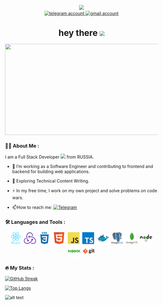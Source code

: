 <div id="header" align="center">
  <img src="https://media4.giphy.com/media/7OMR3y1E9QeYsr9olS/giphy.gif?cid=ecf05e47t4mskrj2hpvrzt481ojfciq0mn2pb560nhnxwoto&ep=v1_gifs_related&rid=giphy.gif&ct=s" width="100"/>
</div>
<div id="badges" align="center">
  <a href="https://t.me/exact_07">
  <img src="https://img.shields.io/badge/Telegram-blue?style=for-the-badge&logo=telegram&logoColor=white" alt="telegram account"/>
  </a>
  <a href="https://the7chertan@gmail.com">
  <img src="https://img.shields.io/badge/gmail-red?style=for-the-badge&logo=gmail&logoColor=white" alt="gmail account"/>
  </a>
</div>
<h1 align="center">
  hey there
  <img src="https://media.giphy.com/media/hvRJCLFzcasrR4ia7z/giphy.gif" width="30px"/>
</h1>
<div align="center">
  <img src="https://media.giphy.com/media/dWesBcTLavkZuG35MI/giphy.gif" width="600" height="300"/>
</div>

### :man_technologist: About Me :

I am a Full Stack Developer <img src="https://media.giphy.com/media/WUlplcMpOCEmTGBtBW/giphy.gif" width="30"> from RUSSIA.

- :telescope: I’m working as a Software Engineer and contributing to frontend and backend for building web applications.

- :seedling: Exploring Technical Content Writing.

- :zap: In my free time, I work on my own project and solve problems on code wars.

- :mailbox:How to reach me: [![Telegram](https://img.shields.io/badge/-exact-blue?style=flat&logo=Telegram&logoColor=white)](https://t.me/exact_07)

### :hammer_and_wrench: Languages and Tools :

<div align="center">
  <img src="https://github.com/devicons/devicon/blob/master/icons/react/react-original-wordmark.svg" title="React" alt="React" width="40" height="40"/>&nbsp;
  <img src="https://github.com/devicons/devicon/blob/master/icons/redux/redux-original.svg" title="Redux" alt="Redux " width="40" height="40"/>&nbsp;
  <img src="https://github.com/devicons/devicon/blob/master/icons/css3/css3-plain-wordmark.svg"  title="CSS3" alt="CSS" width="40" height="40"/>&nbsp;
  <img src="https://github.com/devicons/devicon/blob/master/icons/html5/html5-original.svg" title="HTML5" alt="HTML" width="40" height="40"/>&nbsp;
  <img src="https://github.com/devicons/devicon/blob/master/icons/javascript/javascript-original.svg" title="JavaScript" alt="JavaScript" width="40" height="40"/>&nbsp;
  <img src="https://github.com/devicons/devicon/blob/master/icons/typescript/typescript-original.svg" title="TypeScript" alt="TypeScript" width="40" height="40"/>&nbsp;
  <img src="https://github.com/devicons/devicon/blob/master/icons/docker/docker-original.svg" title="Docker" alt="Docker" width="40" height="40"/>&nbsp;
  <img src="https://github.com/devicons/devicon/blob/master/icons/postgresql/postgresql-original-wordmark.svg" title="PSQL"  alt="PSQL" width="40" height="40"/>&nbsp;
  <img src="https://github.com/devicons/devicon/blob/master/icons/mongodb/mongodb-original-wordmark.svg" title="MongoDb"  alt="MongoDb" width="40" height="40"/>&nbsp;
  <img src="https://github.com/devicons/devicon/blob/master/icons/nodejs/nodejs-original-wordmark.svg" title="NodeJS" alt="NodeJS" width="40" height="40"/>&nbsp;
  <img src="https://github.com/devicons/devicon/blob/master/icons/nginx/nginx-original.svg" title="NGINX" alt="NGINX" width="40" height="40"/>&nbsp;
  <img src="https://github.com/devicons/devicon/blob/master/icons/git/git-original-wordmark.svg" title="Git" alt="Git" width="40" height="40"/>
</div>

### :fire: My Stats :

[![GitHub Streak](http://github-readme-streak-stats.herokuapp.com?user=exact01&theme=dark&background=000000)](https://git.io/streak-stats)

[![Top Langs](https://github-readme-stats.vercel.app/api/top-langs/?username=exact01&layout=compact&theme=vision-friendly-dark)](https://github.com/anuraghazra/github-readme-stats)

![alt text](https://www.codewars.com/users/thechertan/badges/large)
